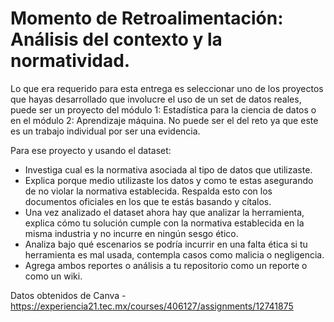 # Momento de Retroalimentación: Análisis del contexto y la normatividad.

Lo que era requerido para esta entrega es seleccionar uno de los proyectos que hayas desarrollado que involucre el uso de un set de datos reales, puede ser un proyecto del módulo 1: Estadística para la ciencia de datos o en el módulo 2: Aprendizaje máquina. No puede ser el del reto ya que este es un trabajo individual por ser una evidencia.

Para ese proyecto y usando el dataset: 

*    Investiga cual es la normativa asociada al tipo de datos que utilizaste.
*    Explica porque medio utilizaste los datos y como te estas asegurando de no violar la normativa establecida. Respalda esto con los documentos oficiales en los que te estás basando y cítalos.
*    Una vez analizado el dataset ahora hay que analizar la herramienta, explica cómo tu solución cumple con la normativa establecida en la misma industria y no incurre en ningún sesgo ético.
*    Analiza bajo qué escenarios se podría incurrir en una falta ética si tu herramienta es mal usada, contempla casos como malicia o negligencia.
*    Agrega ambos reportes o análisis a tu repositorio como un reporte o como un wiki. 

Datos obtenidos de Canva - https://experiencia21.tec.mx/courses/406127/assignments/12741875
